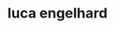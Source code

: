 ---
    filetitle: "seo"
    title: 'luca engelhard'
    ogTitle: 'luca engelhard'
    description: 'luca engelhard: photgrapher, designer und also a fledgeling web developer.'
    ogDescription: 'luca engelhard: photgrapher, designer und also a fledgeling web developer'
    ogImage: 'lucaengelhard.com/images/231104-anna_geburtstag-012.jpg'
    twitterCard: 'summary_large_image'
---